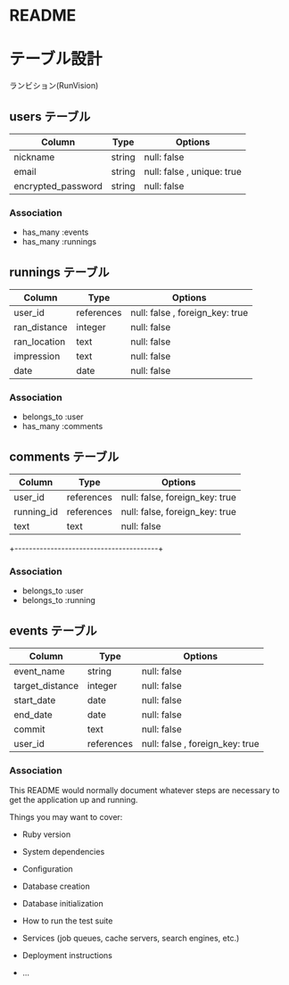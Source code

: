 # README
# テーブル設計

ランビション(RunVision)

## users テーブル

| Column                | Type     | Options     |
| ------------------    | ------   | ----------- |
| nickname              | string   | null: false |
| email                 | string   | null: false , unique: true |
| encrypted_password    | string   | null: false |


### Association
- has_many :events
- has_many :runnings







##  runnings  テーブル

| Column             | Type      | Options     |
| ------------------ | ------    | ----------- |
| user_id            | references| null: false , foreign_key: true |
| ran_distance       | integer   | null: false           |
| ran_location       | text      | null: false           |
| impression         | text      | null: false |
| date               | date      | null: false |


### Association
- belongs_to :user
- has_many :comments





##   comments   テーブル

| Column             | Type      | Options     |
| ------------------ | ------    | ----------- |
| user_id            | references| null: false, foreign_key: true |
| running_id         | references| null: false, foreign_key: true |
| text               | text      | null: false |
+----------------------------------------+

### Association
- belongs_to :user
- belongs_to :running





##  events  テーブル

| Column             | Type      | Options     |
| ------------------ | ------    | ----------- |
| event_name         | string    | null: false |
| target_distance    | integer   | null: false |
| start_date         | date      | null: false |
| end_date           | date      | null: false |
| commit             | text      | null: false |
| user_id            | references| null: false , foreign_key: true |


### Association
















This README would normally document whatever steps are necessary to get the
application up and running.

Things you may want to cover:

* Ruby version

* System dependencies

* Configuration

* Database creation

* Database initialization

* How to run the test suite

* Services (job queues, cache servers, search engines, etc.)

* Deployment instructions

* ...
